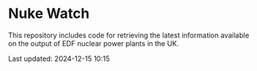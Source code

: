 # Nuke Watch

This repository includes code for retrieving the latest information available on the output of EDF nuclear power plants in the UK.

Last updated: 2024-12-15 10:15
